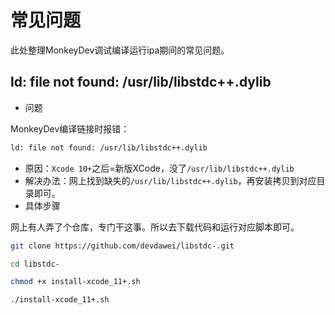 # 常见问题

此处整理MonkeyDev调试编译运行ipa期间的常见问题。

## ld: file not found: /usr/lib/libstdc++.dylib

* 问题

MonkeyDev编译链接时报错：

```bash
ld: file not found: /usr/lib/libstdc++.dylib
```
* 原因：`Xcode 10+`之后=新版XCode，没了`/usr/lib/libstdc++.dylib`
* 解决办法：网上找到缺失的`/usr/lib/libstdc++.dylib`，再安装拷贝到对应目录即可。
* 具体步骤

网上有人弄了个仓库，专门干这事。所以去下载代码和运行对应脚本即可。

```bash
git clone https://github.com/devdawei/libstdc-.git

cd libstdc-

chmod +x install-xcode_11+.sh

./install-xcode_11+.sh
```
